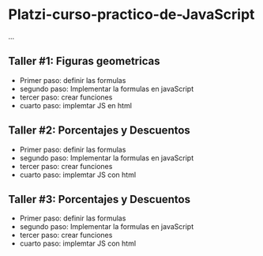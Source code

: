 # Platzi-curso-practico-de-JavaScript

...

## Taller #1: Figuras geometricas

- Primer paso: definir las formulas
- segundo paso: Implementar la formulas en javaScript
- tercer paso: crear funciones
- cuarto paso: implemtar JS en html

## Taller #2: Porcentajes y Descuentos

- Primer paso: definir las formulas
- segundo paso: Implementar la formulas en javaScript
- tercer paso: crear funciones
- cuarto paso: implemtar JS con html 

## Taller #3: Porcentajes y Descuentos

- Primer paso: definir las formulas
- segundo paso: Implementar la formulas en javaScript
- tercer paso: crear funciones
- cuarto paso: implemtar JS con html 